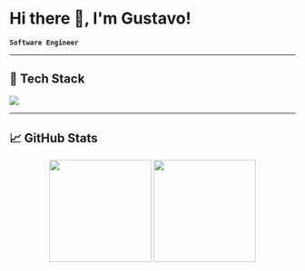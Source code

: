 # Hi there 👋, I'm Gustavo!

**`Software Engineer`**

---

## 🔧 Tech Stack

<p align="left">
  <a href="https://skillicons.dev">
    <img src="https://skillicons.dev/icons?i=cs,dotnet,js,ts,react,html,css,tailwind,postgres,docker" />
  </a>
</p>

---

## 📈 GitHub Stats

<p align="center">
  <img height="180em" src="https://github-readme-stats.vercel.app/api?username=gustmrg&show_icons=true&hide_border=true&&count_private=true&include_all_commits=true&theme=github_dark_dimmed" />
  <img height="180em" src="https://github-readme-stats.vercel.app/api/top-langs/?username=gustmrg&show_icons=true&hide_border=true&layout=compact&langs_count=8&theme=github_dark_dimmed" />
</p>
